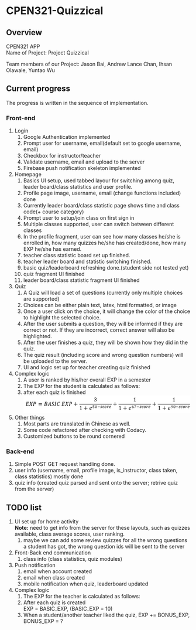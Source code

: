 # CPEN321-Quizzical

## Overview
 CPEN321 APP  
Name of Project: Project Quizzical  

Team members of our Project: Jason Bai, Andrew Lance Chan, Ihsan Olawale, Yuntao Wu  

## Current progress  

The progress is written in the sequence of implementation.  

### Front-end  
1. Login  
   1.  Google Authentication implemented  
   2.  Prompt user for username, email(default set to google username, email)  
   3.  Checkbox for instructor/teacher  
   4.  Validate username, email and upload to the server  
   5.  Firebase push notification skeleton implemented  
2. Homepage  
   1.  Basics UI setup, used tabbed layour for switching among quiz, leader board/class statistics and user profile.  
   2.  Profile page image, username, email (change functions included) done  
   3.  Currently leader board/class statistic page shows time and class code(+ course category)   
   4.  Prompt user to setup/join class on first sign in  
   5.  Multiple classes supported, user can switch between different classes  
   6.  In the profile fragment, user can see how many classes he/she is enrolled in, how many quizzes he/she has created/done, how many EXP he/she has earned.  
   7.  teacher class statistic board set up finished.  
   8.  teacher leader board and statistic switching finished.  
   9.  basic quiz/leaderboard refreshing done.(student side not tested yet)    
   10.  quiz fragment UI finished  
   11.  leader board/class statistic fragment UI finished  
3. Quiz  
   1.  A Quiz will load a set of questions (currently only multiple choices are supported)  
   2.  Choices can be either plain text, latex, html formatted, or image  
   3.  Once a user click on the choice, it will change the color of the choice to highlight the selected choice.  
   4.  After the user submits a question, they will be informed if they are correct or not. If they are incorrect, correct answer will also be highlighted.  
   5.  After the user finishes a quiz, they will be shown how they did in the quiz.  
   6.  The quiz result (including score and wrong question numbers) will be uploaded to the server.  
   7.  UI and logic set up for teacher creating quiz finished    
4. Complex logic  
   1.  A user is ranked by his/her overall EXP in a semester  
   2.  The EXP for the student is calculated as follows:  
      1.  after each quiz is finished  
        <img src="pics/score_calculation.png"/>  
5. Other things  
   1.  Most parts are translated in Chinese as well.  
   2.  Some code refactored after checking with Codacy.  
   3.  Customized buttons to be round cornered

### Back-end  
1. Simple POST GET request handling done.  
2. user info (username, email, profile image, is_instructor, class taken, class statistics) mostly done  
3. quiz info (created quiz parsed and sent onto the server; retrive quiz from the server)   

## TODO list
1. UI set up for home activity  
**Note:** need to get info from the server for these layouts, such as quizzes available, class average scores, user ranking.  
   1.  maybe we can add some review quizzes for all the wrong questions a student has got, the wrong question ids will be sent to the server  
2. Front-Back end communication  
   1.  class info (class statistics, quiz modules)   
3. Push notification  
   1.  email when account created  
   2.  email when class created  
   3.  mobile notification when quiz, leaderboard updated  
4. Complex logic  
   1.  The EXP for the teacher is calculated as follows:  
   2.  After each quiz is created  
        EXP = BASIC_EXP, (BASIC_EXP = 10)  
   3.  When a student/another teacher liked the quiz, EXP += BONUS_EXP, BONUS_EXP = ?  
